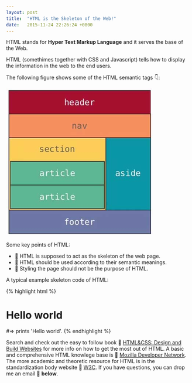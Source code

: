 ```yaml
---
layout: post
title:  "HTML is the Skeleton of the Web!"
date:   2015-11-24 22:26:24 +0800
---
```

HTML stands for **Hyper Text Markup Language** and it serves the base of the Web.

HTML (somethimes together with CSS and Javascript) tells how to display the information in the web to the end users.

The following figure shows some of the HTML semantic tags :point_down::

![Image description](/images/semantic-tag.jpg)

Some key points of HTML:

* :bell: HTML is supposed to act as the skeleton of the web page.
* :bell: HTML should be used according to their semantic meanings.
* :bell: Styling the page should not be the purpose of HTML.

A typical example skeleton code of HTML:

{% highlight html %}
<!DOCTYPE html>
<html lang="en">
<head>
	<meta charset="UTF-8">
	<title>example code of HTML</title>
</head>
<body>
	<h1>Hello world</h1>
</body>
</html>
#=> prints 'Hello world'.
{% endhighlight %}

Search and check out the easy to follow book :book: [HTML&CSS: Design and Build Websites][html-book] for more info on how to get the most out of HTML. A basic and comprehensive HTML knowlege base is :link: [Mozilla Developer Network][mozilla-developer-network]. The more academic and theoretic resource for HTML is in the standardization body website :link: [W3C][w3]. If you have questions, you can drop me an email :e-mail: **below**.

[html-book]: http://www.amazon.com
[mozilla-developer-network]:   http://developer.mozilla.org/
[w3]: http://www.w3.org/




